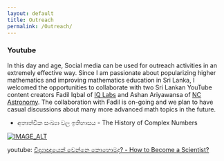 ```yaml
---
layout: default      
title: Outreach              
permalink: /Outreach/          
---
```


### Youtube

In this day and age, Social media can be used for outreach activities in an extremely effective way. Since I am passionate about popularizing higher mathematics and improving mathematics education in Sri Lanka, I welcomed the opportunities to collaborate with two Sri Lankan YouTube content creators Fadil Iqbal of [IQ Labs](https://www.youtube.com/c/IQLabs) and Ashan Ariyawansa of [NC Astronomy](https://www.youtube.com/c/NCAstronomy/). The collaboration with Fadil is on-going and we plan to have casual discussions about many more advanced math topics in the future. 

 - අතාත්වික සංඛ්‍යා වල ඉතිහාසය - The History of Complex Numbers

[![IMAGE_ALT](https://img.youtube.com/vi/UmX4kyB2wfg/0.jpg)](https://www.youtube.com/watch?v=GBrp8-JGOQw)

youtube: [විද්‍යාඥයෙක් වෙන්නෙ කොහොමද? - How to Become a Scientist?](https://www.youtube.com/watch?v=tCJ-_bU4BS0)
